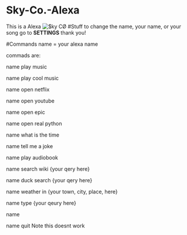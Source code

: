 # Sky-Co.-Alexa
This is a Alexa
![$ky CØ](https://user-images.githubusercontent.com/111663675/197827660-55a4e7ba-614f-4a0f-a512-558fc62faf84.png)
#Stuff
to change the name, your name, or your song go to __SETTINGS__ thank you!

#Commands
name = your alexa name

commads are:

name play music

name play cool music

name open netflix

name open youtube

name open epic

name open real python

name what is the time

name tell me a joke

name play audiobook

name search wiki {your qery here}

name duck search {your qery here}

name weather in {your town, city, place, here}

name type {your qeury here}

name

name quit Note this doesnt work
